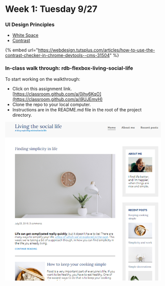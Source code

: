 # Week 1: Tuesday 9/27

### UI Design Principles

* [White Space](https://designcourse.com/app/course/uiux-bootcamp/module/ui-design-fundamentals-course/lesson/white-space)
* [Contrast](https://designcourse.com/app/course/uiux-bootcamp/module/ui-design-fundamentals-course/lesson/contrast)

{% embed url="https://webdesign.tutsplus.com/articles/how-to-use-the-contrast-checker-in-chrome-devtools--cms-31504" %}



### In-class walk through: rdb-flexbox-living-social-life

To start working on the walkthrough:

* Click on this assignment link. [https://classroom.github.com/a/0jhy6KqO](https://classroom.github.com/a/i9UJEmvH)
* Clone the repo to your local computer.
* Instructions are in the README.md file in the root of the project directory.

![](<../.gitbook/assets/image (79).png>)
